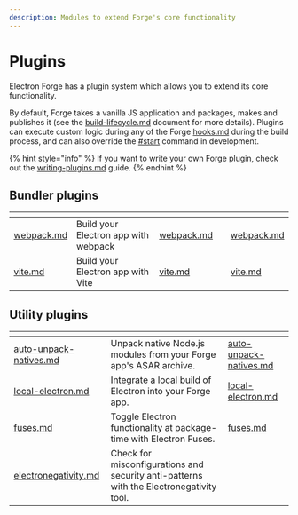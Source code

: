 ```yaml
---
description: Modules to extend Forge's core functionality
---
```


# Plugins

Electron Forge has a plugin system which allows you to extend its core functionality.

By default, Forge takes a vanilla JS application and packages, makes and publishes it (see the [build-lifecycle.md](../../core-concepts/build-lifecycle.md "mention") document for more details). Plugins can execute custom logic during any of the Forge [hooks.md](../hooks.md "mention") during the build process, and can also override the [#start](../../cli.md#start "mention") command in development.

{% hint style="info" %}
If you want to write your own Forge plugin, check out the [writing-plugins.md](../../advanced/extending-electron-forge/writing-plugins.md "mention") guide.
{% endhint %}

## Bundler plugins

<table data-view="cards"><thead><tr><th data-type="content-ref"></th><th></th><th data-hidden data-type="content-ref"></th><th data-hidden data-card-cover data-type="files"></th><th data-hidden data-card-target data-type="content-ref"></th></tr></thead><tbody><tr><td><a href="webpack.md">webpack.md</a></td><td>Build your Electron app with webpack</td><td><a href="webpack.md">webpack.md</a></td><td></td><td><a href="webpack.md">webpack.md</a></td></tr><tr><td><a href="vite.md">vite.md</a></td><td>Build your Electron app with Vite</td><td><a href="vite.md">vite.md</a></td><td></td><td><a href="vite.md">vite.md</a></td></tr></tbody></table>

## Utility plugins

<table data-view="cards"><thead><tr><th data-type="content-ref"></th><th></th><th data-hidden data-card-target data-type="content-ref"></th></tr></thead><tbody><tr><td><a href="auto-unpack-natives.md">auto-unpack-natives.md</a></td><td>Unpack native Node.js modules from your Forge app's ASAR archive.</td><td><a href="auto-unpack-natives.md">auto-unpack-natives.md</a></td></tr><tr><td><a href="local-electron.md">local-electron.md</a></td><td>Integrate a local build of Electron into your Forge app.</td><td><a href="local-electron.md">local-electron.md</a></td></tr><tr><td><a href="fuses.md">fuses.md</a></td><td>Toggle Electron functionality at package-time with Electron Fuses.</td><td><a href="fuses.md">fuses.md</a></td></tr><tr><td><a href="electronegativity.md">electronegativity.md</a></td><td>Check for misconfigurations and security anti-patterns with the Electronegativity tool.</td><td></td></tr></tbody></table>

